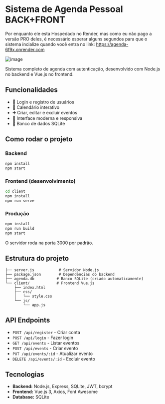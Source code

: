 # Sistema de Agenda Pessoal BACK+FRONT

Por enquanto ele esta Hospedado no Render, mas como eu não pago a versão PRO deles, é necessário esperar alguns segundos para que o sistema incialize quando você entra no link:
https://agenda-6f9x.onrender.com


![image](https://github.com/user-attachments/assets/9dcdbac9-0fa7-4cf3-94b2-b98dc0755810)


Sistema completo de agenda com autenticação, desenvolvido com Node.js no backend e Vue.js no frontend.

## Funcionalidades

- 🔐 Login e registro de usuários
- 📅 Calendário interativo
- ➕ Criar, editar e excluir eventos
- 🎨 Interface moderna e responsiva
- 💾 Banco de dados SQLite

## Como rodar o projeto

### Backend
```bash
npm install
npm start
```

### Frontend (desenvolvimento)
```bash
cd client
npm install
npm run serve
```

### Produção
```bash
npm install
npm run build
npm start
```

O servidor roda na porta 3000 por padrão.

## Estrutura do projeto

```
├── server.js           # Servidor Node.js
├── package.json        # Dependências do backend
├── agenda.db          # Banco SQLite (criado automaticamente)
└── client/            # Frontend Vue.js
    ├── index.html
    ├── css/
    │   └── style.css
    └── js/
        └── app.js
```

## API Endpoints

- `POST /api/register` - Criar conta
- `POST /api/login` - Fazer login
- `GET /api/events` - Listar eventos
- `POST /api/events` - Criar evento
- `PUT /api/events/:id` - Atualizar evento
- `DELETE /api/events/:id` - Excluir evento

## Tecnologias

- **Backend:** Node.js, Express, SQLite, JWT, bcrypt
- **Frontend:** Vue.js 3, Axios, Font Awesome
- **Database:** SQLite
